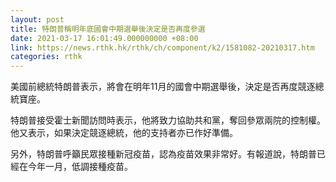 ```yaml
---
layout: post
title: 特朗普稱明年底國會中期選舉後決定是否再度參選
date: 2021-03-17 16:01:49.000000000 +08:00
link: https://news.rthk.hk/rthk/ch/component/k2/1581082-20210317.htm
categories: rthk
---
```


美國前總統特朗普表示，將會在明年11月的國會中期選舉後，決定是否再度競逐總統寶座。

特朗普接受霍士新聞訪問時表示，他將致力協助共和黨，奪回參眾兩院的控制權。他又表示，如果決定競逐總統，他的支持者亦已作好準備。

另外，特朗普呼籲民眾接種新冠疫苗，認為疫苗效果非常好。有報道說，特朗普已經在今年一月，低調接種疫苗。
